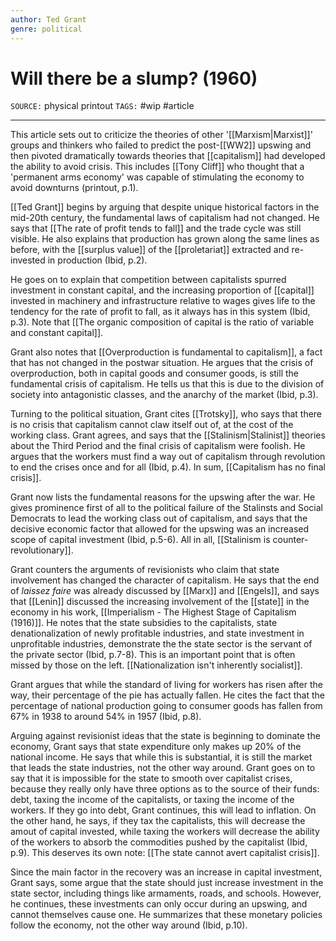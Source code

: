 ```yaml
---
author: Ted Grant
genre: political
---
```

# Will there be a slump? (1960)
`SOURCE:` physical printout
`TAGS:` #wip #article 

---
This article sets out to criticize the theories of other '[[Marxism|Marxist]]' groups and thinkers who failed to predict the post-[[WW2]] upswing and then pivoted dramatically towards theories that [[capitalism]] had developed the ability to avoid crisis. This includes [[Tony Cliff]] who thought that a 'permanent arms economy' was capable of stimulating the economy to avoid downturns (printout, p.1). 

[[Ted Grant]] begins by arguing that despite unique historical factors in the mid-20th century, the fundamental laws of capitalism had not changed. He says that [[The rate of profit tends to fall]] and the trade cycle was still visible. He also explains that production has grown along the same lines as before, with the [[surplus value]] of the [[proletariat]] extracted and re-invested in production (Ibid, p.2).  

He goes on to explain that competition between capitalists spurred investment in constant capital, and the increasing proportion of [[capital]] invested in machinery and infrastructure relative to wages gives life to the tendency for the rate of profit to fall, as it always has in this system (Ibid, p.3). Note that [[The organic composition of capital is the ratio of variable and constant capital]]. 

Grant also notes that [[Overproduction is fundamental to capitalism]], a fact that has not changed in the postwar situation. He argues that the crisis of overproduction, both in capital goods and consumer goods, is still the fundamental crisis of capitalism. He tells us that this is due to the division of society into antagonistic classes, and the anarchy of the market (Ibid, p.3). 

Turning to the political situation, Grant cites [[Trotsky]], who says that there is no crisis that capitalism cannot claw itself out of, at the cost of the working class. Grant agrees, and says that the [[Stalinism|Stalinist]] theories about the Third Period and the final crisis of capitalism were foolish. He argues that the workers must find a way out of capitalism through revolution to end the crises once and for all (Ibid, p.4). In sum, [[Capitalism has no final crisis]]. 

Grant now lists the fundamental reasons for the upswing after the war. He gives prominence first of all to the political failure of the Stalinsts and Social Democrats to lead the working class out of capitalism, and says that the decisive economic factor that allowed for the upswing was an increased scope of capital investment (Ibid, p.5-6). All in all, [[Stalinism is counter-revolutionary]]. 

Grant counters the arguments of revisionists who claim that state involvement has changed the character of capitalism. He says that the end of *laissez faire* was already discussed by [[Marx]] and [[Engels]], and says that [[Lenin]] discussed the increasing involvement of the [[state]] in the economy in his work, [[Imperialism - The Highest Stage of Capitalism (1916)]]. He notes that the state subsidies to the capitalists, state denationalization of newly profitable industries, and state investment in unprofitable industries, demonstrate the the state sector is the servant of the private sector (Ibid, p.7-8). This is an important point that is often missed by those on the left. [[Nationalization isn't inherently socialist]]. 

Grant argues that while the standard of living for workers has risen after the way, their percentage of the pie has actually fallen. He cites the fact that the percentage of national production going to consumer goods has fallen from 67% in 1938 to around 54% in 1957 (Ibid, p.8). 

Arguing against revisionist ideas that the state is beginning to dominate the economy, Grant says that state expenditure only makes up 20% of the national income. He says that while this is substantial, it is still the market that leads the state industries, not the other way around. Grant goes on to say that it is impossible for the state to smooth over capitalist crises, because they really only have three options as to the source of their funds: debt, taxing the income of the capitalists, or taxing the income of the workers. If they go into debt, Grant continues, this will lead to inflation. On the other hand, he says, if they tax the capitalists, this will decrease the amout of capital invested, while taxing the workers will decrease the ability of the workers to absorb the commodities pushed by the capitalist (Ibid, p.9). This deserves its own note: [[The state cannot avert capitalist crisis]]. 

Since the main factor in the recovery was an increase in capital investment, Grant says, some argue that the state should just increase investment in the state sector, including things like armaments, roads, and schools. However, he continues, these investments can only occur during an upswing, and cannot themselves cause one. He summarizes that these monetary policies follow the economy, not the other way around (Ibid, p.10). 